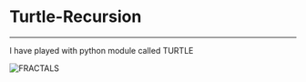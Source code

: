 # Turtle-Recursion
---

I have played with python module called TURTLE

![FRACTALS](https://user-images.githubusercontent.com/47132583/158957140-f5b40fb9-8673-4ecd-98b2-eb6d1a4095d7.png)
